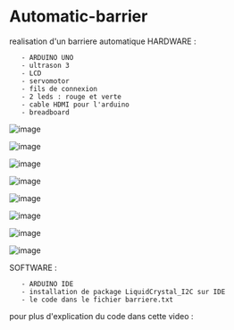 # Automatic-barrier
realisation d'un barriere automatique 
HARDWARE : 

       - ARDUINO UNO 
       - ultrason 3
       - LCD 
       - servomotor 
       - fils de connexion 
       - 2 leds : rouge et verte 
       - cable HDMI pour l'arduino 
       - breadboard 


 ![image](https://user-images.githubusercontent.com/80831555/111506812-5054da80-874a-11eb-88f3-5d25025b71be.png)
       
![image](https://user-images.githubusercontent.com/80831555/111506888-61055080-874a-11eb-8d60-203f55b8211a.png)

![image](https://user-images.githubusercontent.com/80831555/111507344-d83ae480-874a-11eb-8c03-b249d7ac95b4.png)

![image](https://user-images.githubusercontent.com/80831555/111507494-03253880-874b-11eb-9aaa-06698b8b5afe.png)

![image](https://user-images.githubusercontent.com/80831555/111507521-0b7d7380-874b-11eb-830a-67c4a16912d0.png)

![image](https://user-images.githubusercontent.com/80831555/111507557-13d5ae80-874b-11eb-87e8-cb000b464d99.png)

![image](https://user-images.githubusercontent.com/80831555/111507611-1f28da00-874b-11eb-9199-0145206adb8f.png)

![image](https://user-images.githubusercontent.com/80831555/111507639-24862480-874b-11eb-9c38-44de79885dc2.png)


SOFTWARE : 

       - ARDUINO IDE 
       - installation de package LiquidCrystal_I2C sur IDE 
       - le code dans le fichier barriere.txt

pour plus d'explication  du code dans cette video : 
